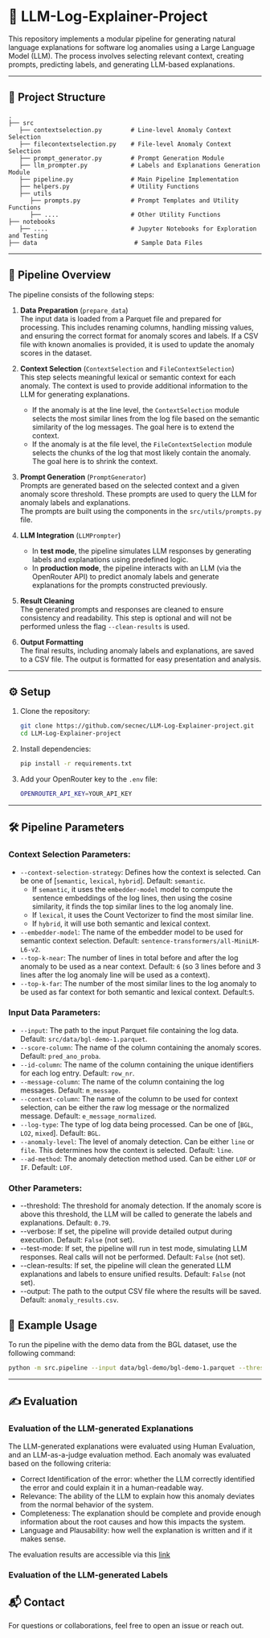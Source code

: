 # 🧠 LLM-Log-Explainer-Project

This repository implements a modular pipeline for generating natural language explanations for software log anomalies using a Large Language Model (LLM). The process involves selecting relevant context, creating prompts, predicting labels, and generating LLM-based explanations.

---

## 📁 Project Structure

```
.
├── src
   ├── contextselection.py        # Line-level Anomaly Context Selection 
   ├── filecontextselection.py    # File-level Anomaly Context Selection
   ├── prompt_generator.py        # Prompt Generation Module
   ├── llm_prompter.py            # Labels and Explanations Generation Module
   ├── pipeline.py                # Main Pipeline Implementation
   ├── helpers.py                 # Utility Functions
   ├── utils
      ├── prompts.py              # Prompt Templates and Utility Functions
      ├── ....                    # Other Utility Functions
├── notebooks 
   ├── ....                       # Jupyter Notebooks for Exploration and Testing 
├── data                           # Sample Data Files
```

---

## 🚀 Pipeline Overview

The pipeline consists of the following steps:

1. **Data Preparation** (`prepare_data`)  
   The input data is loaded from a Parquet file and prepared for processing. This includes renaming columns, handling missing values, and ensuring the correct format for anomaly scores and labels. If a CSV file with known anomalies is provided, it is used to update the anomaly scores in the dataset.

2. **Context Selection** (`ContextSelection` and `FileContextSelection`)  
   This step selects meaningful lexical or semantic context for each anomaly. The context is used to provide additional information to the LLM for generating explanations.  
   - If the anomaly is at the line level, the `ContextSelection` module selects the most similar lines from the log file based on the semantic similarity of the log messages. The goal here is to extend the context.  
   - If the anomaly is at the file level, the `FileContextSelection` module selects the chunks of the log that most likely contain the anomaly. The goal here is to shrink the context.

3. **Prompt Generation** (`PromptGenerator`)  
   Prompts are generated based on the selected context and a given anomaly score threshold. These prompts are used to query the LLM for anomaly labels and explanations.  
   The prompts are built using the components in the `src/utils/prompts.py` file.

4. **LLM Integration** (`LLMPrompter`)  
   - In **test mode**, the pipeline simulates LLM responses by generating labels and explanations using predefined logic.  
   - In **production mode**, the pipeline interacts with an LLM (via the OpenRouter API) to predict anomaly labels and generate explanations for the prompts constructed previously.

5. **Result Cleaning**  
   The generated prompts and responses are cleaned to ensure consistency and readability. This step is optional and will not be performed unless the flag `--clean-results` is used.

6. **Output Formatting**  
   The final results, including anomaly labels and explanations, are saved to a CSV file. The output is formatted for easy presentation and analysis.

---

## ⚙️ Setup

1. Clone the repository:
   ```bash
   git clone https://github.com/secnec/LLM-Log-Explainer-project.git
   cd LLM-Log-Explainer-project
   ```

2. Install dependencies:
   ```bash
   pip install -r requirements.txt
   ```

3. Add your OpenRouter key to the `.env` file:
   ```bash
   OPENROUTER_API_KEY=YOUR_API_KEY
   ```

---

## 🛠️ Pipeline Parameters

### Context Selection Parameters:
   - `--context-selection-strategy`: Defines how the context is selected. Can be one of [`semantic`, `lexical`, `hybrid`]. Default: `semantic`.  
     - If `semantic`, it uses the `embedder-model` model to compute the sentence embeddings of the log lines, then using the cosine similarity, it finds the top similar lines to the log anomaly line.  
     - If `lexical`, it uses the Count Vectorizer to find the most similar line.  
     - If `hybrid`, it will use both semantic and lexical context.
   - `--embedder-model`: The name of the embedder model to be used for semantic context selection. Default: `sentence-transformers/all-MiniLM-L6-v2`.
   - `--top-k-near`: The number of lines in total before and after the log anomaly to be used as a near context. Default: `6` (so 3 lines before and 3 lines after the log anomaly line will be used as a context).
   - `--top-k-far`: The number of the most similar lines to the log anomaly to be used as far context for both semantic and lexical context. Default:`5`.

### Input Data Parameters:
   - `--input`: The path to the input Parquet file containing the log data. Default: `src/data/bgl-demo-1.parquet`.
   - `--score-column`: The name of the column containing the anomaly scores. Default: `pred_ano_proba`.
   - `--id-column`: The name of the column containing the unique identifiers for each log entry. Default: `row_nr`.
   - `--message-column`: The name of the column containing the log messages. Default: `m_message`.
   - `--context-column`: The name of the column to be used for context selection, can be either the raw log message or the normalized message. Default: `e_message_normalized`.
   - `--log-type`: The type of log data being processed. Can be one of [`BGL`, `LO2`, `mixed`]. Default: `BGL`.
   - `--anomaly-level`: The level of anomaly detection. Can be either `line` or `file`. This determines how the context is selected. Default: `line`.
   - `--ad-method`: The anomaly detection method used. Can be either `LOF` or `IF`. Default: `LOF`.

### Other Parameters:
   - --threshold: The threshold for anomaly detection. If the anomaly score is above this threshold, the LLM will be called to generate the labels and explanations. Default: `0.79`.
   - --verbose: If set, the pipeline will provide detailed output during execution. Default: `False` (not set).
   - --test-mode: If set, the pipeline will run in test mode, simulating LLM responses. Real calls will not be performed. Default: `False` (not set).
   - --clean-results: If set, the pipeline will clean the generated LLM explanations and labels to ensure unified results. Default: `False` (not set).
   - --output: The path to the output CSV file where the results will be saved. Default: `anomaly_results.csv`.

## 🧪 Example Usage

To run the pipeline with the demo data from the BGL dataset, use the following command:

```bash
python -m src.pipeline --input data/bgl-demo/bgl-demo-1.parquet --threshold 0.91 --verbose --clean-results
```

---

## ✍️ Evaluation

### Evaluation of the LLM-generated Explanations
   The LLM-generated explanations were evaluated using Human Evaluation, and an LLM-as-a-judge evaluation method. Each anomaly was evaluated based on the following criteria:
   -  Correct Identification of the error: whether the LLM correctly identified the error and could explain it in a human-readable way.
   -  Relevance: The ability of the LLM to explain how this anomaly deviates from the normal behavior of the system.
   -  Completeness: The explanation should be complete and provide enough information about the root causes and how this impacts the system.
   -  Language and Plausability: how well the explanation is written and if it makes sense.
   
   The evaluation results are accessible via this [link](https://docs.google.com/spreadsheets/d/1DXa9TYVUxpWdIfeqK1H4wSHIXnWOW2DWcshtsEBu_84/edit?usp=sharing)

### Evaluation of the LLM-generated Labels

## 📬 Contact

For questions or collaborations, feel free to open an issue or reach out.
